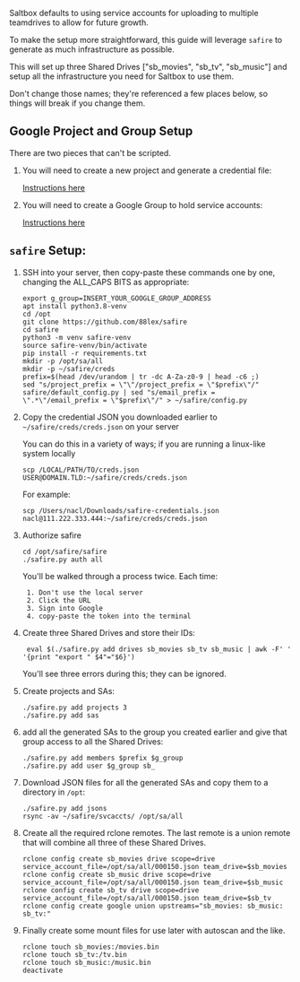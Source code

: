 Saltbox defaults to using service accounts for uploading to multiple teamdrives to allow for future growth.

To make the setup more straightforward, this guide will leverage `safire` to generate as much infrastructure as possible.

This will set up three Shared Drives ["sb_movies", "sb_tv", "sb_music"] and setup all the infrastructure you need for Saltbox to use them.

Don't change those names; they're referenced a few places below, so things will break if you change them.

## Google Project and Group Setup

There are two pieces that can't be scripted.

1. You will need to create a new project and generate a credential file:

    [Instructions here](../reference/google-project-setup.md)

2. You will need to create a Google Group to hold service accounts:

    [Instructions here](../reference/google-group-setup.md)

## `safire` Setup:

1. SSH into your server, then copy-paste these commands one by one, changing the ALL_CAPS BITS as appropriate:

    ```
    export g_group=INSERT_YOUR_GOOGLE_GROUP_ADDRESS
    apt install python3.8-venv
    cd /opt
    git clone https://github.com/88lex/safire
    cd safire
    python3 -m venv safire-venv
    source safire-venv/bin/activate
    pip install -r requirements.txt
    mkdir -p /opt/sa/all
    mkdir -p ~/safire/creds
    prefix=$(head /dev/urandom | tr -dc A-Za-z0-9 | head -c6 ;)
    sed "s/project_prefix = \"\"/project_prefix = \"$prefix\"/" safire/default_config.py | sed "s/email_prefix = \".*\"/email_prefix = \"$prefix\"/" > ~/safire/config.py
    ```

1. Copy the credential JSON you downloaded earlier to `~/safire/creds/creds.json` on your server
   
    You can do this in a variety of ways; if you are running a linux-like system locally

    ```
    scp /LOCAL/PATH/TO/creds.json USER@DOMAIN.TLD:~/safire/creds/creds.json
    ```

    For example:
   
    ```
    scp /Users/nacl/Downloads/safire-credentials.json nacl@111.222.333.444:~/safire/creds/creds.json
    ``` 

2. Authorize safire

    ```
    cd /opt/safire/safire
    ./safire.py auth all
    ```

    You'll be walked through a process twice.  Each time:

        1. Don't use the local server
        2. Click the URL
        3. Sign into Google
        4. copy-paste the token into the terminal

3. Create three Shared Drives and store their IDs:

    ```
     eval $(./safire.py add drives sb_movies sb_tv sb_music | awk -F' ' '{print "export " $4"="$6}')
    ```

    You'll see three errors during this; they can be ignored.

4. Create projects and SAs:

    ```
    ./safire.py add projects 3
    ./safire.py add sas
    ```

5. add all the generated SAs to the group you created earlier and give that group access to all the Shared Drives:

    ```
    ./safire.py add members $prefix $g_group
    ./safire.py add user $g_group sb_
    ```

6. Download JSON files for all the generated SAs and copy them to a directory in `/opt`:

    ```
    ./safire.py add jsons
    rsync -av ~/safire/svcaccts/ /opt/sa/all
    ```

7. Create all the required rclone remotes.  The last remote is a union remote that will combine all three of these Shared Drives.

    ```
    rclone config create sb_movies drive scope=drive service_account_file=/opt/sa/all/000150.json team_drive=$sb_movies
    rclone config create sb_music drive scope=drive service_account_file=/opt/sa/all/000150.json team_drive=$sb_music
    rclone config create sb_tv drive scope=drive service_account_file=/opt/sa/all/000150.json team_drive=$sb_tv
    rclone config create google union upstreams="sb_movies: sb_music: sb_tv:"
    ```

8. Finally create some mount files for use later with autoscan and the like.

    ```
    rclone touch sb_movies:/movies.bin
    rclone touch sb_tv:/tv.bin
    rclone touch sb_music:/music.bin
    deactivate
    ```

